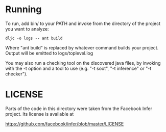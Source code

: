 Running
=======

To run, add bin/ to your PATH and invoke from the directory of the project you want to analyze:

    dljc -o logs -- ant build

Where "ant build" is replaced by whatever command builds your project. Output will be emitted to logs/toplevel.log

You may also run a checking tool on the discovered java files, by invoking with the -t option and a tool to use (e.g. "-t soot", "-t inference" or "-t checker").

LICENSE
=======

Parts of the code in this directory were taken from the Facebook Infer project. Its license is available at

  https://github.com/facebook/infer/blob/master/LICENSE

